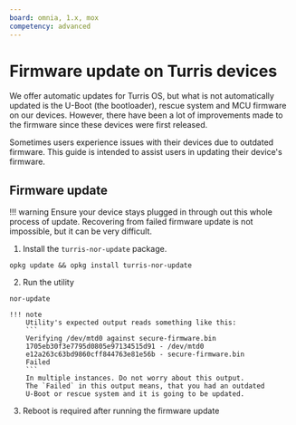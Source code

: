```yaml
---
board: omnia, 1.x, mox
competency: advanced
---
```

# Firmware update on Turris devices

We offer automatic updates for Turris OS, but what is not automatically
updated is the U-Boot (the bootloader), rescue system and MCU firmware on our devices. However, there have been a lot
of improvements made to the firmware since these devices were first released.

Sometimes users experience issues with their devices due to outdated firmware.
This guide is intended to assist users in updating their device's firmware.
## Firmware update

!!! warning
    Ensure your device stays plugged in through out this whole process of
    update. Recovering from failed firmware update is not impossible, but
    it can be very difficult.

1. Install the `turris-nor-update` package.
```
opkg update && opkg install turris-nor-update
```
2. Run the utility
```
nor-update
```

    !!! note
        Utility's expected output reads something like this:
        ```
        Verifying /dev/mtd0 against secure-firmware.bin
        1705eb30f3e7795d0805e97134515d91 - /dev/mtd0
        e12a263c63bd9860cff844763e81e56b - secure-firmware.bin
        Failed
        ```
        In multiple instances. Do not worry about this output.
        The `Failed` in this output means, that you had an outdated
        U-Boot or rescue system and it is going to be updated.

3. Reboot is required after running the firmware update

